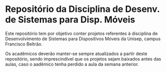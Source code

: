 # Repositório da Disciplina de Desenv. de Sistemas para Disp. Móveis

Este repositório tem por objetivo conter projetos referentes à disciplina de Desenvolvimento de Sistemas para Dispositivos Móveis da Unisep, campus Francisco Beltrão.

Os acadêmicos deverão manter-se sempre atualizados a partir deste repositório, sendo imprescindível que os projetos sejam baixados antes das aulas, caso o aadêmico tenha perdido a aula da semana anterior.
